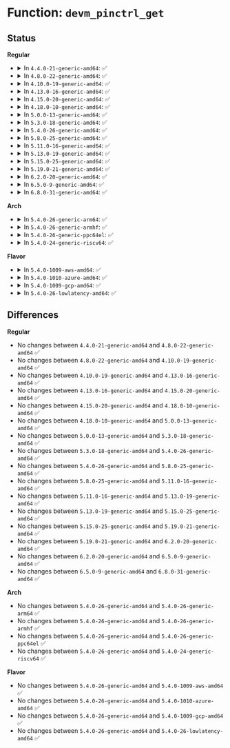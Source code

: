 # Function: <code>devm_pinctrl_get</code>

## Status
<b>Regular</b>
<ul>
<li>
<details>
<summary>In <code>4.4.0-21-generic-amd64</code>: ✅</summary>

```c
struct pinctrl * devm_pinctrl_get(struct device * dev)
```

```json
{
  "name": "devm_pinctrl_get",
  "collision_type": "Unique Global",
  "inline_type": "No",
  "funcs": [
    {
      "addr": 18446744071583164352,
      "name": "devm_pinctrl_get",
      "external": true,
      "loc": "drivers/pinctrl/core.c:1072",
      "file": "drivers/pinctrl/core.c",
      "inline": "seen, unknown",
      "caller_inline": [],
      "caller_func": [
        "drivers/base/pinctrl.c:pinctrl_bind_pins"
      ]
    }
  ],
  "symbols": [
    {
      "addr": 18446744071583164352,
      "name": "devm_pinctrl_get",
      "section": ".text",
      "bind": "STB_GLOBAL",
      "size": 116
    }
  ]
}
```
</details>
</li>
<li>
<details>
<summary>In <code>4.8.0-22-generic-amd64</code>: ✅</summary>

```c
struct pinctrl * devm_pinctrl_get(struct device * dev)
```

```json
{
  "name": "devm_pinctrl_get",
  "collision_type": "Unique Global",
  "inline_type": "No",
  "funcs": [
    {
      "addr": 18446744071583461120,
      "name": "devm_pinctrl_get",
      "external": true,
      "loc": "drivers/pinctrl/core.c:1085",
      "file": "drivers/pinctrl/core.c",
      "inline": "seen, unknown",
      "caller_inline": [],
      "caller_func": [
        "drivers/base/pinctrl.c:pinctrl_bind_pins"
      ]
    }
  ],
  "symbols": [
    {
      "addr": 18446744071583461120,
      "name": "devm_pinctrl_get",
      "section": ".text",
      "bind": "STB_GLOBAL",
      "size": 113
    }
  ]
}
```
</details>
</li>
<li>
<details>
<summary>In <code>4.10.0-19-generic-amd64</code>: ✅</summary>

```c
struct pinctrl * devm_pinctrl_get(struct device * dev)
```

```json
{
  "name": "devm_pinctrl_get",
  "collision_type": "Unique Global",
  "inline_type": "No",
  "funcs": [
    {
      "addr": 18446744071583588848,
      "name": "devm_pinctrl_get",
      "external": true,
      "loc": "drivers/pinctrl/core.c:1085",
      "file": "drivers/pinctrl/core.c",
      "inline": "seen, unknown",
      "caller_inline": [],
      "caller_func": [
        "drivers/base/pinctrl.c:pinctrl_bind_pins"
      ]
    }
  ],
  "symbols": [
    {
      "addr": 18446744071583588848,
      "name": "devm_pinctrl_get",
      "section": ".text",
      "bind": "STB_GLOBAL",
      "size": 113
    }
  ]
}
```
</details>
</li>
<li>
<details>
<summary>In <code>4.13.0-16-generic-amd64</code>: ✅</summary>

```c
struct pinctrl * devm_pinctrl_get(struct device * dev)
```

```json
{
  "name": "devm_pinctrl_get",
  "collision_type": "Unique Global",
  "inline_type": "No",
  "funcs": [
    {
      "addr": 18446744071583628496,
      "name": "devm_pinctrl_get",
      "external": true,
      "loc": "drivers/pinctrl/core.c:1282",
      "file": "drivers/pinctrl/core.c",
      "inline": "seen, unknown",
      "caller_inline": [],
      "caller_func": [
        "drivers/base/pinctrl.c:pinctrl_bind_pins"
      ]
    }
  ],
  "symbols": [
    {
      "addr": 18446744071583628496,
      "name": "devm_pinctrl_get",
      "section": ".text",
      "bind": "STB_GLOBAL",
      "size": 126
    }
  ]
}
```
</details>
</li>
<li>
<details>
<summary>In <code>4.15.0-20-generic-amd64</code>: ✅</summary>

```c
struct pinctrl * devm_pinctrl_get(struct device * dev)
```

```json
{
  "name": "devm_pinctrl_get",
  "collision_type": "Unique Global",
  "inline_type": "No",
  "funcs": [
    {
      "addr": 18446744071583874688,
      "name": "devm_pinctrl_get",
      "external": true,
      "loc": "drivers/pinctrl/core.c:1292",
      "file": "drivers/pinctrl/core.c",
      "inline": "seen, unknown",
      "caller_inline": [],
      "caller_func": [
        "drivers/base/pinctrl.c:pinctrl_bind_pins"
      ]
    }
  ],
  "symbols": [
    {
      "addr": 18446744071583874688,
      "name": "devm_pinctrl_get",
      "section": ".text",
      "bind": "STB_GLOBAL",
      "size": 126
    }
  ]
}
```
</details>
</li>
<li>
<details>
<summary>In <code>4.18.0-10-generic-amd64</code>: ✅</summary>

```c
struct pinctrl * devm_pinctrl_get(struct device * dev)
```

```json
{
  "name": "devm_pinctrl_get",
  "collision_type": "Unique Global",
  "inline_type": "No",
  "funcs": [
    {
      "addr": 18446744071584075264,
      "name": "devm_pinctrl_get",
      "external": true,
      "loc": "drivers/pinctrl/core.c:1292",
      "file": "drivers/pinctrl/core.c",
      "inline": "seen, unknown",
      "caller_inline": [],
      "caller_func": [
        "drivers/base/pinctrl.c:pinctrl_bind_pins"
      ]
    }
  ],
  "symbols": [
    {
      "addr": 18446744071584075264,
      "name": "devm_pinctrl_get",
      "section": ".text",
      "bind": "STB_GLOBAL",
      "size": 121
    }
  ]
}
```
</details>
</li>
<li>
<details>
<summary>In <code>5.0.0-13-generic-amd64</code>: ✅</summary>

```c
struct pinctrl * devm_pinctrl_get(struct device * dev)
```

```json
{
  "name": "devm_pinctrl_get",
  "collision_type": "Unique Global",
  "inline_type": "No",
  "funcs": [
    {
      "addr": 18446744071584159840,
      "name": "devm_pinctrl_get",
      "external": true,
      "loc": "drivers/pinctrl/core.c:1320",
      "file": "drivers/pinctrl/core.c",
      "inline": "seen, unknown",
      "caller_inline": [],
      "caller_func": [
        "drivers/base/pinctrl.c:pinctrl_bind_pins"
      ]
    }
  ],
  "symbols": [
    {
      "addr": 18446744071584159840,
      "name": "devm_pinctrl_get",
      "section": ".text",
      "bind": "STB_GLOBAL",
      "size": 121
    }
  ]
}
```
</details>
</li>
<li>
<details>
<summary>In <code>5.3.0-18-generic-amd64</code>: ✅</summary>

```c
struct pinctrl * devm_pinctrl_get(struct device * dev)
```

```json
{
  "name": "devm_pinctrl_get",
  "collision_type": "Unique Global",
  "inline_type": "No",
  "funcs": [
    {
      "addr": 18446744071584349776,
      "name": "devm_pinctrl_get",
      "external": true,
      "loc": "drivers/pinctrl/core.c:1309",
      "file": "drivers/pinctrl/core.c",
      "inline": "seen, unknown",
      "caller_inline": [],
      "caller_func": [
        "drivers/base/pinctrl.c:pinctrl_bind_pins"
      ]
    }
  ],
  "symbols": [
    {
      "addr": 18446744071584349776,
      "name": "devm_pinctrl_get",
      "section": ".text",
      "bind": "STB_GLOBAL",
      "size": 117
    }
  ]
}
```
</details>
</li>
<li>
<details>
<summary>In <code>5.4.0-26-generic-amd64</code>: ✅</summary>

```c
struct pinctrl * devm_pinctrl_get(struct device * dev)
```

```json
{
  "name": "devm_pinctrl_get",
  "collision_type": "Unique Global",
  "inline_type": "No",
  "funcs": [
    {
      "addr": 18446744071584484624,
      "name": "devm_pinctrl_get",
      "external": true,
      "loc": "drivers/pinctrl/core.c:1337",
      "file": "drivers/pinctrl/core.c",
      "inline": "seen, unknown",
      "caller_inline": [],
      "caller_func": [
        "drivers/base/pinctrl.c:pinctrl_bind_pins"
      ]
    }
  ],
  "symbols": [
    {
      "addr": 18446744071584484624,
      "name": "devm_pinctrl_get",
      "section": ".text",
      "bind": "STB_GLOBAL",
      "size": 117
    }
  ]
}
```
</details>
</li>
<li>
<details>
<summary>In <code>5.8.0-25-generic-amd64</code>: ✅</summary>

```c
struct pinctrl * devm_pinctrl_get(struct device * dev)
```

```json
{
  "name": "devm_pinctrl_get",
  "collision_type": "Unique Global",
  "inline_type": "No",
  "funcs": [
    {
      "addr": 18446744071585150624,
      "name": "devm_pinctrl_get",
      "external": true,
      "loc": "drivers/pinctrl/core.c:1338",
      "file": "drivers/pinctrl/core.c",
      "inline": "seen, unknown",
      "caller_inline": [],
      "caller_func": [
        "drivers/base/pinctrl.c:pinctrl_bind_pins"
      ]
    }
  ],
  "symbols": [
    {
      "addr": 18446744071585150624,
      "name": "devm_pinctrl_get",
      "section": ".text",
      "bind": "STB_GLOBAL",
      "size": 117
    }
  ]
}
```
</details>
</li>
<li>
<details>
<summary>In <code>5.11.0-16-generic-amd64</code>: ✅</summary>

```c
struct pinctrl * devm_pinctrl_get(struct device * dev)
```

```json
{
  "name": "devm_pinctrl_get",
  "collision_type": "Unique Global",
  "inline_type": "No",
  "funcs": [
    {
      "addr": 18446744071585301936,
      "name": "devm_pinctrl_get",
      "external": true,
      "loc": "drivers/pinctrl/core.c:1339",
      "file": "drivers/pinctrl/core.c",
      "inline": "seen, unknown",
      "caller_inline": [],
      "caller_func": [
        "drivers/base/pinctrl.c:pinctrl_bind_pins"
      ]
    }
  ],
  "symbols": [
    {
      "addr": 18446744071585301936,
      "name": "devm_pinctrl_get",
      "section": ".text",
      "bind": "STB_GLOBAL",
      "size": 117
    }
  ]
}
```
</details>
</li>
<li>
<details>
<summary>In <code>5.13.0-19-generic-amd64</code>: ✅</summary>

```c
struct pinctrl * devm_pinctrl_get(struct device * dev)
```

```json
{
  "name": "devm_pinctrl_get",
  "collision_type": "Unique Global",
  "inline_type": "No",
  "funcs": [
    {
      "addr": 18446744071585185936,
      "name": "devm_pinctrl_get",
      "external": true,
      "loc": "drivers/pinctrl/core.c:1362",
      "file": "drivers/pinctrl/core.c",
      "inline": "seen, unknown",
      "caller_inline": [],
      "caller_func": [
        "drivers/base/pinctrl.c:pinctrl_bind_pins"
      ]
    }
  ],
  "symbols": [
    {
      "addr": 18446744071585185936,
      "name": "devm_pinctrl_get",
      "section": ".text",
      "bind": "STB_GLOBAL",
      "size": 117
    }
  ]
}
```
</details>
</li>
<li>
<details>
<summary>In <code>5.15.0-25-generic-amd64</code>: ✅</summary>

```c
struct pinctrl * devm_pinctrl_get(struct device * dev)
```

```json
{
  "name": "devm_pinctrl_get",
  "collision_type": "Unique Global",
  "inline_type": "No",
  "funcs": [
    {
      "addr": 18446744071585639824,
      "name": "devm_pinctrl_get",
      "external": true,
      "loc": "drivers/pinctrl/core.c:1362",
      "file": "drivers/pinctrl/core.c",
      "inline": "seen, unknown",
      "caller_inline": [],
      "caller_func": [
        "drivers/base/pinctrl.c:pinctrl_bind_pins"
      ]
    }
  ],
  "symbols": [
    {
      "addr": 18446744071585639824,
      "name": "devm_pinctrl_get",
      "section": ".text",
      "bind": "STB_GLOBAL",
      "size": 124
    }
  ]
}
```
</details>
</li>
<li>
<details>
<summary>In <code>5.19.0-21-generic-amd64</code>: ✅</summary>

```c
struct pinctrl * devm_pinctrl_get(struct device * dev)
```

```json
{
  "name": "devm_pinctrl_get",
  "collision_type": "Unique Global",
  "inline_type": "No",
  "funcs": [
    {
      "addr": 18446744071586800768,
      "name": "devm_pinctrl_get",
      "external": true,
      "loc": "drivers/pinctrl/core.c:1362",
      "file": "drivers/pinctrl/core.c",
      "inline": "seen, unknown",
      "caller_inline": [],
      "caller_func": [
        "drivers/base/pinctrl.c:pinctrl_bind_pins"
      ]
    }
  ],
  "symbols": [
    {
      "addr": 18446744071586800768,
      "name": "devm_pinctrl_get",
      "section": ".text",
      "bind": "STB_GLOBAL",
      "size": 136
    }
  ]
}
```
</details>
</li>
<li>
<details>
<summary>In <code>6.2.0-20-generic-amd64</code>: ✅</summary>

```c
struct pinctrl * devm_pinctrl_get(struct device * dev)
```

```json
{
  "name": "devm_pinctrl_get",
  "collision_type": "Unique Global",
  "inline_type": "No",
  "funcs": [
    {
      "addr": 18446744071587937200,
      "name": "devm_pinctrl_get",
      "external": true,
      "loc": "drivers/pinctrl/core.c:1362",
      "file": "drivers/pinctrl/core.c",
      "inline": "seen, unknown",
      "caller_inline": [],
      "caller_func": [
        "drivers/base/pinctrl.c:pinctrl_bind_pins"
      ]
    }
  ],
  "symbols": [
    {
      "addr": 18446744071587937200,
      "name": "devm_pinctrl_get",
      "section": ".text",
      "bind": "STB_GLOBAL",
      "size": 136
    }
  ]
}
```
</details>
</li>
<li>
<details>
<summary>In <code>6.5.0-9-generic-amd64</code>: ✅</summary>

```c
struct pinctrl * devm_pinctrl_get(struct device * dev)
```

```json
{
  "name": "devm_pinctrl_get",
  "collision_type": "Unique Global",
  "inline_type": "No",
  "funcs": [
    {
      "addr": 18446744071588211440,
      "name": "devm_pinctrl_get",
      "external": true,
      "loc": "drivers/pinctrl/core.c:1366",
      "file": "drivers/pinctrl/core.c",
      "inline": "seen, unknown",
      "caller_inline": [],
      "caller_func": [
        "drivers/base/pinctrl.c:pinctrl_bind_pins"
      ]
    }
  ],
  "symbols": [
    {
      "addr": 18446744071588211440,
      "name": "devm_pinctrl_get",
      "section": ".text",
      "bind": "STB_GLOBAL",
      "size": 136
    }
  ]
}
```
</details>
</li>
<li>
<details>
<summary>In <code>6.8.0-31-generic-amd64</code>: ✅</summary>

```c
struct pinctrl * devm_pinctrl_get(struct device * dev)
```

```json
{
  "name": "devm_pinctrl_get",
  "collision_type": "Unique Global",
  "inline_type": "No",
  "funcs": [
    {
      "addr": 18446744071588504240,
      "name": "devm_pinctrl_get",
      "external": true,
      "loc": "drivers/pinctrl/core.c:1380",
      "file": "drivers/pinctrl/core.c",
      "inline": "seen, unknown",
      "caller_inline": [],
      "caller_func": [
        "drivers/base/pinctrl.c:pinctrl_bind_pins",
        "drivers/i2c/busses/i2c-designware-master.c:i2c_dw_probe_master"
      ]
    }
  ],
  "symbols": [
    {
      "addr": 18446744071588504240,
      "name": "devm_pinctrl_get",
      "section": ".text",
      "bind": "STB_GLOBAL",
      "size": 136
    }
  ]
}
```
</details>
</li>
</ul>
<b>Arch</b>
<ul>
<li>
<details>
<summary>In <code>5.4.0-26-generic-arm64</code>: ✅</summary>

```c
struct pinctrl * devm_pinctrl_get(struct device * dev)
```

```json
{
  "name": "devm_pinctrl_get",
  "collision_type": "Unique Global",
  "inline_type": "No",
  "funcs": [
    {
      "addr": 18446603336496502848,
      "name": "devm_pinctrl_get",
      "external": true,
      "loc": "drivers/pinctrl/core.c:1337",
      "file": "drivers/pinctrl/core.c",
      "inline": "seen, unknown",
      "caller_inline": [],
      "caller_func": [
        "drivers/pinctrl/sprd/pinctrl-sprd.c:sprd_pinctrl_shutdown",
        "drivers/base/pinctrl.c:pinctrl_bind_pins",
        "drivers/mmc/host/mmci.c:mmci_probe"
      ]
    }
  ],
  "symbols": [
    {
      "addr": 18446603336496502848,
      "name": "devm_pinctrl_get",
      "section": ".text",
      "bind": "STB_GLOBAL",
      "size": 136
    }
  ]
}
```
</details>
</li>
<li>
<details>
<summary>In <code>5.4.0-26-generic-armhf</code>: ✅</summary>

```c
struct pinctrl * devm_pinctrl_get(struct device * dev)
```

```json
{
  "name": "devm_pinctrl_get",
  "collision_type": "Unique Global",
  "inline_type": "No",
  "funcs": [
    {
      "addr": 3229808808,
      "name": "devm_pinctrl_get",
      "external": true,
      "loc": "drivers/pinctrl/core.c:1337",
      "file": "drivers/pinctrl/core.c",
      "inline": "seen, unknown",
      "caller_inline": [],
      "caller_func": [
        "drivers/clk/tegra/clk-dfll.c:tegra_dfll_register",
        "drivers/base/pinctrl.c:pinctrl_bind_pins",
        "drivers/i2c/busses/i2c-imx.c:i2c_imx_probe",
        "drivers/i2c/busses/i2c-s3c2410.c:s3c24xx_i2c_probe",
        "drivers/mmc/host/mmci.c:mmci_probe",
        "drivers/mmc/host/omap_hsmmc.c:omap_hsmmc_probe",
        "drivers/mmc/host/sdhci-esdhc-imx.c:sdhci_esdhc_imx_probe",
        "sound/soc/soc-dapm.c:snd_soc_dapm_new_control_unlocked",
        "sound/soc/soc-ac97.c:snd_soc_set_ac97_ops_of_reset"
      ]
    }
  ],
  "symbols": [
    {
      "addr": 3229808808,
      "name": "devm_pinctrl_get",
      "section": ".text",
      "bind": "STB_GLOBAL",
      "size": 120
    }
  ]
}
```
</details>
</li>
<li>
<details>
<summary>In <code>5.4.0-26-generic-ppc64el</code>: ✅</summary>

```c
struct pinctrl * devm_pinctrl_get(struct device * dev)
```

```json
{
  "name": "devm_pinctrl_get",
  "collision_type": "Unique Global",
  "inline_type": "No",
  "funcs": [
    {
      "addr": 13835058055290714224,
      "name": "devm_pinctrl_get",
      "external": true,
      "loc": "drivers/pinctrl/core.c:1337",
      "file": "drivers/pinctrl/core.c",
      "inline": "seen, unknown",
      "caller_inline": [],
      "caller_func": [
        "drivers/base/pinctrl.c:pinctrl_bind_pins"
      ]
    }
  ],
  "symbols": [
    {
      "addr": 13835058055290714224,
      "name": "devm_pinctrl_get",
      "section": ".text",
      "bind": "STB_GLOBAL",
      "size": 184
    }
  ]
}
```
</details>
</li>
<li>
<details>
<summary>In <code>5.4.0-24-generic-riscv64</code>: ✅</summary>

```c
struct pinctrl * devm_pinctrl_get(struct device * dev)
```

```json
{
  "name": "devm_pinctrl_get",
  "collision_type": "Unique Global",
  "inline_type": "No",
  "funcs": [
    {
      "addr": 18446743936275421698,
      "name": "devm_pinctrl_get",
      "external": true,
      "loc": "drivers/pinctrl/core.c:1337",
      "file": "drivers/pinctrl/core.c",
      "inline": "seen, unknown",
      "caller_inline": [],
      "caller_func": [
        "drivers/base/pinctrl.c:pinctrl_bind_pins"
      ]
    }
  ],
  "symbols": [
    {
      "addr": 18446743936275421698,
      "name": "devm_pinctrl_get",
      "section": ".text",
      "bind": "STB_GLOBAL",
      "size": 122
    }
  ]
}
```
</details>
</li>
</ul>
<b>Flavor</b>
<ul>
<li>
<details>
<summary>In <code>5.4.0-1009-aws-amd64</code>: ✅</summary>

```c
struct pinctrl * devm_pinctrl_get(struct device * dev)
```

```json
{
  "name": "devm_pinctrl_get",
  "collision_type": "Unique Global",
  "inline_type": "No",
  "funcs": [
    {
      "addr": 18446744071584453376,
      "name": "devm_pinctrl_get",
      "external": true,
      "loc": "drivers/pinctrl/core.c:1337",
      "file": "drivers/pinctrl/core.c",
      "inline": "seen, unknown",
      "caller_inline": [],
      "caller_func": [
        "drivers/base/pinctrl.c:pinctrl_bind_pins"
      ]
    }
  ],
  "symbols": [
    {
      "addr": 18446744071584453376,
      "name": "devm_pinctrl_get",
      "section": ".text",
      "bind": "STB_GLOBAL",
      "size": 117
    }
  ]
}
```
</details>
</li>
<li>
<details>
<summary>In <code>5.4.0-1010-azure-amd64</code>: ✅</summary>

```c
struct pinctrl * devm_pinctrl_get(struct device * dev)
```

```json
{
  "name": "devm_pinctrl_get",
  "collision_type": "Unique Global",
  "inline_type": "No",
  "funcs": [
    {
      "addr": 18446744071584389056,
      "name": "devm_pinctrl_get",
      "external": true,
      "loc": "drivers/pinctrl/core.c:1337",
      "file": "drivers/pinctrl/core.c",
      "inline": "seen, unknown",
      "caller_inline": [],
      "caller_func": [
        "drivers/base/pinctrl.c:pinctrl_bind_pins"
      ]
    }
  ],
  "symbols": [
    {
      "addr": 18446744071584389056,
      "name": "devm_pinctrl_get",
      "section": ".text",
      "bind": "STB_GLOBAL",
      "size": 117
    }
  ]
}
```
</details>
</li>
<li>
<details>
<summary>In <code>5.4.0-1009-gcp-amd64</code>: ✅</summary>

```c
struct pinctrl * devm_pinctrl_get(struct device * dev)
```

```json
{
  "name": "devm_pinctrl_get",
  "collision_type": "Unique Global",
  "inline_type": "No",
  "funcs": [
    {
      "addr": 18446744071584436288,
      "name": "devm_pinctrl_get",
      "external": true,
      "loc": "drivers/pinctrl/core.c:1337",
      "file": "drivers/pinctrl/core.c",
      "inline": "seen, unknown",
      "caller_inline": [],
      "caller_func": [
        "drivers/base/pinctrl.c:pinctrl_bind_pins"
      ]
    }
  ],
  "symbols": [
    {
      "addr": 18446744071584436288,
      "name": "devm_pinctrl_get",
      "section": ".text",
      "bind": "STB_GLOBAL",
      "size": 117
    }
  ]
}
```
</details>
</li>
<li>
<details>
<summary>In <code>5.4.0-26-lowlatency-amd64</code>: ✅</summary>

```c
struct pinctrl * devm_pinctrl_get(struct device * dev)
```

```json
{
  "name": "devm_pinctrl_get",
  "collision_type": "Unique Global",
  "inline_type": "No",
  "funcs": [
    {
      "addr": 18446744071584542416,
      "name": "devm_pinctrl_get",
      "external": true,
      "loc": "drivers/pinctrl/core.c:1337",
      "file": "drivers/pinctrl/core.c",
      "inline": "seen, unknown",
      "caller_inline": [],
      "caller_func": [
        "drivers/base/pinctrl.c:pinctrl_bind_pins"
      ]
    }
  ],
  "symbols": [
    {
      "addr": 18446744071584542416,
      "name": "devm_pinctrl_get",
      "section": ".text",
      "bind": "STB_GLOBAL",
      "size": 117
    }
  ]
}
```
</details>
</li>
</ul>

## Differences
<b>Regular</b>
<ul>
<li>
No changes between <code>4.4.0-21-generic-amd64</code> and <code>4.8.0-22-generic-amd64</code> ✅
</li>
<li>
No changes between <code>4.8.0-22-generic-amd64</code> and <code>4.10.0-19-generic-amd64</code> ✅
</li>
<li>
No changes between <code>4.10.0-19-generic-amd64</code> and <code>4.13.0-16-generic-amd64</code> ✅
</li>
<li>
No changes between <code>4.13.0-16-generic-amd64</code> and <code>4.15.0-20-generic-amd64</code> ✅
</li>
<li>
No changes between <code>4.15.0-20-generic-amd64</code> and <code>4.18.0-10-generic-amd64</code> ✅
</li>
<li>
No changes between <code>4.18.0-10-generic-amd64</code> and <code>5.0.0-13-generic-amd64</code> ✅
</li>
<li>
No changes between <code>5.0.0-13-generic-amd64</code> and <code>5.3.0-18-generic-amd64</code> ✅
</li>
<li>
No changes between <code>5.3.0-18-generic-amd64</code> and <code>5.4.0-26-generic-amd64</code> ✅
</li>
<li>
No changes between <code>5.4.0-26-generic-amd64</code> and <code>5.8.0-25-generic-amd64</code> ✅
</li>
<li>
No changes between <code>5.8.0-25-generic-amd64</code> and <code>5.11.0-16-generic-amd64</code> ✅
</li>
<li>
No changes between <code>5.11.0-16-generic-amd64</code> and <code>5.13.0-19-generic-amd64</code> ✅
</li>
<li>
No changes between <code>5.13.0-19-generic-amd64</code> and <code>5.15.0-25-generic-amd64</code> ✅
</li>
<li>
No changes between <code>5.15.0-25-generic-amd64</code> and <code>5.19.0-21-generic-amd64</code> ✅
</li>
<li>
No changes between <code>5.19.0-21-generic-amd64</code> and <code>6.2.0-20-generic-amd64</code> ✅
</li>
<li>
No changes between <code>6.2.0-20-generic-amd64</code> and <code>6.5.0-9-generic-amd64</code> ✅
</li>
<li>
No changes between <code>6.5.0-9-generic-amd64</code> and <code>6.8.0-31-generic-amd64</code> ✅
</li>
</ul>
<b>Arch</b>
<ul>
<li>
No changes between <code>5.4.0-26-generic-amd64</code> and <code>5.4.0-26-generic-arm64</code> ✅
</li>
<li>
No changes between <code>5.4.0-26-generic-amd64</code> and <code>5.4.0-26-generic-armhf</code> ✅
</li>
<li>
No changes between <code>5.4.0-26-generic-amd64</code> and <code>5.4.0-26-generic-ppc64el</code> ✅
</li>
<li>
No changes between <code>5.4.0-26-generic-amd64</code> and <code>5.4.0-24-generic-riscv64</code> ✅
</li>
</ul>
<b>Flavor</b>
<ul>
<li>
No changes between <code>5.4.0-26-generic-amd64</code> and <code>5.4.0-1009-aws-amd64</code> ✅
</li>
<li>
No changes between <code>5.4.0-26-generic-amd64</code> and <code>5.4.0-1010-azure-amd64</code> ✅
</li>
<li>
No changes between <code>5.4.0-26-generic-amd64</code> and <code>5.4.0-1009-gcp-amd64</code> ✅
</li>
<li>
No changes between <code>5.4.0-26-generic-amd64</code> and <code>5.4.0-26-lowlatency-amd64</code> ✅
</li>
</ul>
